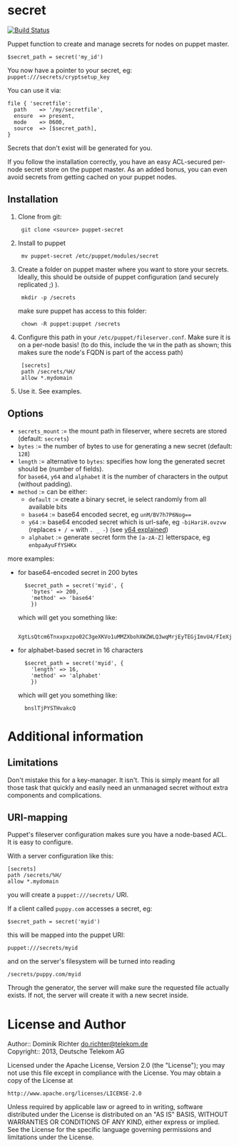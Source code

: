 secret
======
[![Build Status](https://travis-ci.org/TelekomCloud/puppet-secret.png)](https://travis-ci.org/TelekomCloud/puppet-secret)

Puppet function to create and manage secrets for nodes on puppet master.

    $secret_path = secret('my_id')

You now have a pointer to your secret, eg: `puppet:///secrets/cryptsetup_key`

You can use it via:

    file { 'secretfile':
      path    => '/my/secretfile',
      ensure  => present,
      mode    => 0600,
      source  => [$secret_path],
    }

Secrets that don't exist will be generated for you.

If you follow the installation correctly, you have an easy ACL-secured per-node secret store on the puppet master. As an added bonus, you can even avoid secrets from getting cached on your puppet nodes.


Installation
------------

1. Clone from git:

        git clone <source> puppet-secret

2. Install to puppet

        mv puppet-secret /etc/puppet/modules/secret

3. Create a folder on puppet master where you want to store your secrets. Ideally, this should be outside of puppet configuration (and securely replicated ;) ).

        mkdir -p /secrets

    make sure puppet has access to this folder:

        chown -R puppet:puppet /secrets

4. Configure this path in your `/etc/puppet/fileserver.conf`. Make sure it is on a per-node basis! (to do this, include the `%H` in the path as shown; this makes sure the node's FQDN is part of the access path)

        [secrets]
        path /secrets/%H/
        allow *.mydomain

5. Use it. See examples.


Options
-------

* `secrets_mount` := the mount path in fileserver, where secrets are stored (default: `secrets`)
* `bytes` := the number of bytes to use for generating a new secret (default: `128`)
* `length` := alternative to `bytes`: specifies how long the generated secret should be (number of fields).  
  for `base64`, `y64` and `alphabet` it is the number of characters in the output (without padding).
* `method` := can be either:
  * `default` := create a binary secret, ie select randomly from all available bits
  * `base64` := base64 encoded secret, eg `unM/BV7h7P6Nog==`
  * `y64` := base64 encoded secret which is url-safe, eg `-biHariH.ovzvw`
    (replaces ` + / = ` with ` . _ - `) (see [y64 explained](http://www.yuiblog.com/blog/2010/07/06/in-the-yui-3-gallery-base64-and-y64-encoding/ "In the YUI 3 Gallery: Base64 and Y64 encoding"))
  * `alphabet` := generate secret form the `[a-zA-Z]` letterspace, eg `enbpaAyuFfYSHKx`

more examples:

* for base64-encoded secret in 200 bytes

        $secret_path = secret('myid', {
          'bytes' => 200,
          'method' => 'base64'
          })

    which will get you something like:

        XgtLsQtcm6Tnxxpxzpo02C3geXKVo1uMMZXbohXWZWLQ3wqMrjEyTEGjImvU4/FIeXj01C+KM8R2oBu28qlLzzZX+4eaWny9n+76bRURbbZmOU7pNks5wB5lw3Y32kVlBiiiu0hMDYjqIuZ7kcwPSpO6a+Cxr/b5iToii13Ni29DXjYZq1SyPwfW3a2/qbIY4ziX3VLCRbWkzugecUVJ8mFXVniUG7Ssvu79XxXKfJJ9Vx9HbMYQJs7VAz0ZHND9FdqMknDEaIw=

* for alphabet-based secret in 16 characters

        $secret_path = secret('myid', {
          'length' => 16,
          'method' => 'alphabet'
          })

    which will get you something like:

        bnslTjPYSTHvakcQ


Additional information
======================

Limitations
-----------

Don't mistake this for a key-manager. It isn't. This is simply meant for all those task that quickly and easily need an unmanaged secret without extra components and complications.


URI-mapping
-----------

Puppet's fileserver configuration makes sure you have a node-based ACL. It is easy to configure.

With a server configuration like this:

    [secrets]
    path /secrets/%H/
    allow *.mydomain

you will create a `puppet:///secrets/` URI.

If a client called `puppy.com` accesses a secret, eg:

    $secret_path = secret('myid')

this will be mapped into the puppet URI:

    puppet:///secrets/myid

and on the server's filesystem will be turned into reading

    /secrets/puppy.com/myid

Through the generator, the server will make sure the requested file actually exists.
If not, the server will create it with a new secret inside.



License and Author
==================

Author:: Dominik Richter <do.richter@telekom.de>  
Copyright:: 2013, Deutsche Telekom AG

Licensed under the Apache License, Version 2.0 (the "License");
you may not use this file except in compliance with the License.
You may obtain a copy of the License at

    http://www.apache.org/licenses/LICENSE-2.0

Unless required by applicable law or agreed to in writing, software
distributed under the License is distributed on an "AS IS" BASIS,
WITHOUT WARRANTIES OR CONDITIONS OF ANY KIND, either express or implied.
See the License for the specific language governing permissions and
limitations under the License.

